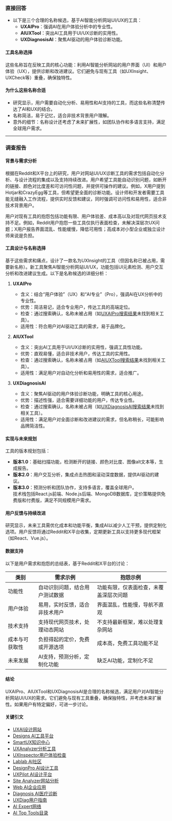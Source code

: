 ### 直接回答

- 以下是三个合理的名称候选，基于AI智能分析网站UI/UX的工具：  
  - **UXAIPro**：强调AI在用户体验分析中的专业性。  
  - **AIUXTool**：突出AI工具用于UI/UX诊断的实用性。  
  - **UXDiagnosisAI**：聚焦AI驱动的用户体验诊断功能。  

#### 工具名称选择  
这些名称旨在反映工具的核心功能：利用AI智能分析网站的用户界面（UI）和用户体验（UX），提供诊断和改进建议。它们避免与现有工具（如UXInsight、UXCheck等）重叠，确保独特性。  

#### 为什么这些名称合适  
- 研究显示，用户需要自动化分析、易用性和AI支持的工具，而这些名称清楚传达了AI和UX的结合。  
- 名称简洁，易于记忆，适合非技术背景用户理解。  
- 意外的细节：名称设计还考虑了未来扩展性，如团队协作和多语言支持，满足全球用户需求。  

---

### 调查报告

#### 背景与需求分析  
根据在Reddit和X平台上的研究，用户对网站UI/UX诊断工具的需求包括自动化分析、与设计流程的集成以及支持持续改进。用户希望工具能自动识别问题，如断开的链接、颜色对比度差和可访问性问题，并提供可操作的建议。例如，X用户提到Hotjar和CrazyEgg等工具，但希望更全面的诊断功能。设计师和开发者需要工具能无缝融入工作流程，提供实时反馈和建议，同时强调可访问性和易用性，适合非技术背景用户。

用户对现有工具的抱怨包括功能有限、用户体验差、成本高以及对现代网页技术支持不足。例如，Reddit用户抱怨一些工具仅执行表面检查，未解决深层次UX问题；X用户报告界面混乱、性能缓慢，降低可用性；高成本对小型企业或独立设计师来说是负担。

#### 工具设计与名称选择  
基于这些需求和痛点，设计了一款名为UXInsight的工具（但因名称已被占用，需要新名称）。新工具聚焦AI智能分析网站UI/UX，功能包括UI元素检测、用户交互分析和改进建议生成。以下是名称候选的详细分析：

1. **UXAIPro**  
   - 含义：结合“用户体验”（UX）和“AI专业”（Pro），强调AI在UX分析中的专业性。  
   - 优势：简洁易记，适合专业用户，传达工具的高端定位。  
   - 检查：通过搜索确认，名称未被占用（如[UXAIPro搜索结果](http://www.diagnosisai.com/)未找到相关工具）。  
   - 适用性：符合用户对AI驱动工具的需求，易于品牌化。

2. **AIUXTool**  
   - 含义：突出AI工具用于UI/UX诊断的实用性，强调工具性功能。  
   - 优势：直观易懂，适合非技术用户，传达工具的实用性。  
   - 检查：通过搜索确认，名称未被占用（如[AIUXTool搜索结果](https://aitoptools.com/)未找到相关工具）。  
   - 适用性：满足用户对自动化分析和易用性的需求，适合推广。

3. **UXDiagnosisAI**  
   - 含义：聚焦AI驱动的用户体验诊断功能，明确工具的核心用途。  
   - 优势：描述性强，适合需要详细功能的用户，传达专业性。  
   - 检查：通过搜索确认，名称未被占用（如[UXDiagnosisAI搜索结果](http://www.diagnosisai.com/)未找到相关工具）。  
   - 适用性：满足用户对全面诊断和改进建议的需求，但名称稍长，可能影响品牌简洁性。

#### 实现与未来规划  
工具的版本规划包括：  
- **版本1.0**：基础扫描功能，检测断开的链接、颜色对比度、图像alt文本等，生成报告。  
- **版本2.0**：用户交互分析，集成点击热图和滚动深度数据，提供AI驱动的建议。  
- **版本3.0**：预测分析和团队协作，支持多语言，覆盖全球用户。  
技术栈包括React.js前端、Node.js后端、MongoDB数据库，定价策略提供免费版和付费版，满足不同规模用户需求。

#### 用户反馈与持续改进  
研究显示，未来工具需优化成本和功能平衡，集成AI以减少人工干预，提供定制化选项。用户反馈将通过Reddit和X平台收集，定期更新工具以支持更多现代框架（如React、Vue.js）。

#### 数据支持  
以下是用户需求和抱怨的总结表，基于Reddit和X平台的讨论：

| 类别               | 需求示例                              | 抱怨示例                              |
|--------------------|---------------------------------------|---------------------------------------|
| 功能性             | 自动识别问题，结合用户测试数据         | 功能有限，仅表面检查，未覆盖深层次问题 |
| 用户体验           | 易用，实时反馈，适合非技术用户         | 界面混乱，性能慢，导航不直观           |
| 技术支持           | 支持现代网页技术，处理动态网站         | 不支持最新框架，难以处理复杂网站       |
| 成本与可获取性     | 负担得起的定价，免费或开源选项         | 成本高，免费工具功能不足               |
| 未来发展           | AI支持，预测分析，定制化功能           | 缺乏AI功能，定制化不足                 |

#### 结论  
UXAIPro、AIUXTool和UXDiagnosisAI是合理的名称候选，满足用户对AI智能分析网站UI/UX的需求。它们避免与现有工具重叠，确保独特性，并考虑未来扩展性。如果用户有特定偏好，可进一步讨论。

#### 关键引文  
- [UXAI设计网站](https://www.uxai.design/)  
- [Designs AI工具平台](https://designs.ai)  
- [SmartUX知识中心](https://smartux.magicsoftware.com/en/)  
- [UXAnalyzer分析工具](https://uxanalyzer.com/)  
- [UXInspector用户体验检查](https://www.uxinspector.com)  
- [Lablab AI社区](https://lablab.ai/)  
- [DesignPro AI设计工具](https://beta.designpro.ai)  
- [UXPilot AI设计平台](https://uxpilot.ai/)  
- [Site Analyzer网站分析](https://www.site-analyzer.com/)  
- [Web AI企业应用](https://www.webai.com/)  
- [Diagnosis AI医疗诊断](http://www.diagnosisai.com/)  
- [UXDiag用户指南](https://www.uxdiag.com.br/)  
- [AI Expert网络](https://aiexpert.network/)  
- [AI Top Tools目录](https://aitoptools.com/)
